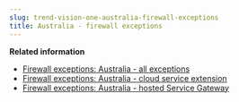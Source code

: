 ```yaml
---
slug: trend-vision-one-australia-firewall-exceptions
title: Australia - firewall exceptions
---
```


**Related information**

- [Firewall exceptions: Australia - all exceptions](firewall-australia-all-exceptions.md)
- [Firewall exceptions: Australia - cloud service extension](firewall-australia-cloud-service.md)
- [Firewall exceptions: Australia - hosted Service Gateway](firewall-australia-hosted-service.md)
